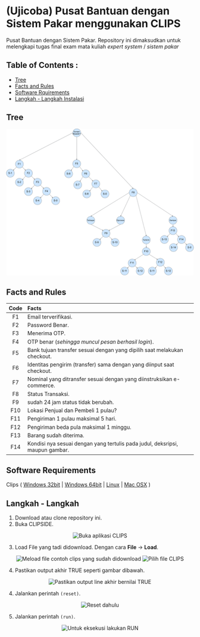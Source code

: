 # (Ujicoba) Pusat Bantuan dengan Sistem Pakar menggunakan CLIPS
Pusat Bantuan dengan Sistem Pakar.
Repository ini dimaksudkan untuk melengkapi tugas final exam mata kuliah _expert system_ / _sistem pakar_ 

## Table of Contents :
* [Tree](https://github.com/mssadewa/pbsp#tree)
* [Facts and Rules](https://github.com/mssadewa/pbsp#facts-and-rules)
* [Software Rquirements](https://github.com/mssadewa/pbsp#software-requirements)
* [Langkah - Langkah Instalasi](https://github.com/mssadewa/pbsp#langkah---langkah)

## Tree

<p align=center>
	<img src="https://raw.githubusercontent.com/mssadewa/pbsp/master/ecommerce.png" />
</p>


## Facts and Rules
|Code | Facts |
|:---:|:------|
|F1	| Email terverifikasi.								                            |
|F2	| Password Benar.                                                               |
|F3	| Menerima OTP.                                                                 |
|F4	| OTP benar (_sehingga muncul pesan berhasil login_).                           |
|F5	| Bank tujuan transfer sesuai dengan yang dipilih saat melakukan checkout.      |
|F6	| Identitas pengirim (transfer) sama dengan yang diinput saat checkout.         |
|F7	| Nominal yang ditransfer sesuai dengan yang diinstruksikan e-commerce.         |
|F8	| Status Transaksi.                                                             |
|F9	| sudah 24 jam status tidak berubah.                                            |
|F10 | Lokasi Penjual dan Pembeli 1 pulau?                                          |
|F11 | Pengiriman 1 pulau maksimal 5 hari.                                          |
|F12 | Pengiriman beda pula maksimal 1 minggu.                                      |
|F13 | Barang sudah diterima.                                                       |
|F14 | Kondisi nya sesuai dengan yang tertulis pada judul, deksripsi, maupun gambar.|

## Software Requirements
Clips ( [Windows 32bit](https://sourceforge.net/projects/clipsrules/files/CLIPS/6.30/clips_windows_32_bit_executables_630.msi/download) | [Windows 64bit](https://sourceforge.net/projects/clipsrules/files/CLIPS/6.30/clips_windows_64_bit_executables_630.msi/download) | [Linux](https://sourceforge.net/projects/clipsrules/files/CLIPS/6.30/clips_core_source_630.zip/download) | [Mac OSX](https://sourceforge.net/projects/clipsrules/files/CLIPS/6.30/clips_mac_osx_executables_630.zip/download) )

## Langkah - Langkah
1. Download atau clone repository ini.
2. Buka CLIPSIDE.

<p align="center">
  <img src="https://i.ibb.co/F5cvytg/clips-1.png" alt="Buka aplikasi CLIPS" />
</p>

3. Load File yang tadi didownload. Dengan cara **File** -> **Load**.

<p align="center">
  <img src="https://i.ibb.co/4SpbxnS/clips-3.png" alt="Meload file contoh clips yang sudah didownload"/ >
  <img src="https://i.ibb.co/BqHTcXL/clips-4.png" alt="Pilih file CLIPS"/>
</p>

4. Pastikan output akhir TRUE seperti gambar dibawah.

<p align="center">
  <img src="https://i.ibb.co/rskfrVs/clips-5.png" alt="Pastikan output line akhir bernilai TRUE"/>
</p>

4. Jalankan perintah `(reset)`.

<p align="center">
  <img src="https://i.ibb.co/9tKBfp9/clips-6.png" alt="Reset dahulu"/>
</p>

5. Jalankan perintah `(run)`.

<p align="center">
  <img src="https://i.ibb.co/WpXmxyH/clips-7.png" alt="Untuk eksekusi lakukan RUN"/>
</p>
